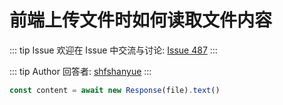 # 前端上传文件时如何读取文件内容



::: tip Issue 
 欢迎在 Issue 中交流与讨论: [Issue 487](https://github.com/shfshanyue/Daily-Question/issues/487) 
:::

::: tip Author 
回答者: [shfshanyue](https://github.com/shfshanyue) 
:::

``` js
const content = await new Response(file).text()
```